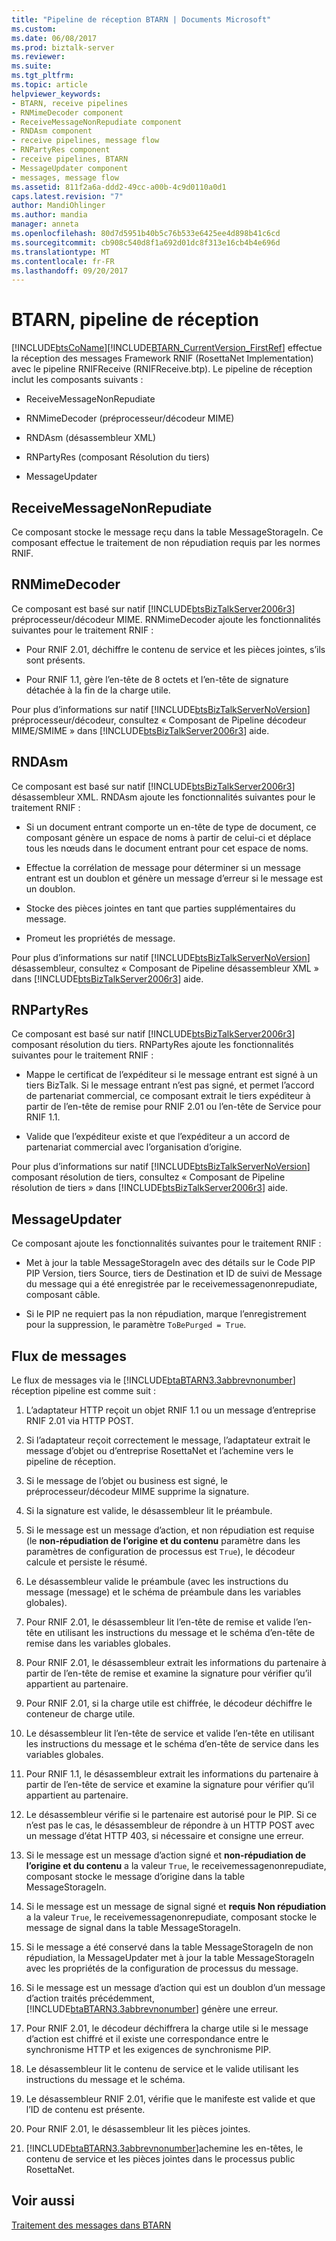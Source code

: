 ```yaml
---
title: "Pipeline de réception BTARN | Documents Microsoft"
ms.custom: 
ms.date: 06/08/2017
ms.prod: biztalk-server
ms.reviewer: 
ms.suite: 
ms.tgt_pltfrm: 
ms.topic: article
helpviewer_keywords:
- BTARN, receive pipelines
- RNMimeDecoder component
- ReceiveMessageNonRepudiate component
- RNDAsm component
- receive pipelines, message flow
- RNPartyRes component
- receive pipelines, BTARN
- MessageUpdater component
- messages, message flow
ms.assetid: 811f2a6a-ddd2-49cc-a00b-4c9d0110a0d1
caps.latest.revision: "7"
author: MandiOhlinger
ms.author: mandia
manager: anneta
ms.openlocfilehash: 80d7d5951b40b5c76b533e6425ee4d898b41c6cd
ms.sourcegitcommit: cb908c540d8f1a692d01dc8f313e16cb4b4e696d
ms.translationtype: MT
ms.contentlocale: fr-FR
ms.lasthandoff: 09/20/2017
---
```

# <a name="btarn-receive-pipeline"></a>BTARN, pipeline de réception
[!INCLUDE[btsCoName](../../includes/btsconame-md.md)][!INCLUDE[BTARN_CurrentVersion_FirstRef](../../includes/btarn-currentversion-firstref-md.md)] effectue la réception des messages Framework RNIF (RosettaNet Implementation) avec le pipeline RNIFReceive (RNIFReceive.btp). Le pipeline de réception inclut les composants suivants :  
  
-   ReceiveMessageNonRepudiate  
  
-   RNMimeDecoder (préprocesseur/décodeur MIME)  
  
-   RNDAsm (désassembleur XML)  
  
-   RNPartyRes (composant Résolution du tiers)  
  
-   MessageUpdater  
  
## <a name="receivemessagenonrepudiate"></a>ReceiveMessageNonRepudiate  
 Ce composant stocke le message reçu dans la table MessageStorageIn. Ce composant effectue le traitement de non répudiation requis par les normes RNIF.  
  
## <a name="rnmimedecoder"></a>RNMimeDecoder  
 Ce composant est basé sur natif [!INCLUDE[btsBizTalkServer2006r3](../../includes/btsbiztalkserver2006r3-md.md)] préprocesseur/décodeur MIME. RNMimeDecoder ajoute les fonctionnalités suivantes pour le traitement RNIF :  
  
-   Pour RNIF 2.01, déchiffre le contenu de service et les pièces jointes, s’ils sont présents.  
  
-   Pour RNIF 1.1, gère l’en-tête de 8 octets et l’en-tête de signature détachée à la fin de la charge utile.  
  
 Pour plus d’informations sur natif [!INCLUDE[btsBizTalkServerNoVersion](../../includes/btsbiztalkservernoversion-md.md)] préprocesseur/décodeur, consultez « Composant de Pipeline décodeur MIME/SMIME » dans [!INCLUDE[btsBizTalkServer2006r3](../../includes/btsbiztalkserver2006r3-md.md)] aide.  
  
## <a name="rndasm"></a>RNDAsm  
 Ce composant est basé sur natif [!INCLUDE[btsBizTalkServer2006r3](../../includes/btsbiztalkserver2006r3-md.md)] désassembleur XML. RNDAsm ajoute les fonctionnalités suivantes pour le traitement RNIF :  
  
-   Si un document entrant comporte un en-tête de type de document, ce composant génère un espace de noms à partir de celui-ci et déplace tous les nœuds dans le document entrant pour cet espace de noms.  
  
-   Effectue la corrélation de message pour déterminer si un message entrant est un doublon et génère un message d’erreur si le message est un doublon.  
  
-   Stocke des pièces jointes en tant que parties supplémentaires du message.  
  
-   Promeut les propriétés de message.  
  
 Pour plus d’informations sur natif [!INCLUDE[btsBizTalkServerNoVersion](../../includes/btsbiztalkservernoversion-md.md)] désassembleur, consultez « Composant de Pipeline désassembleur XML » dans [!INCLUDE[btsBizTalkServer2006r3](../../includes/btsbiztalkserver2006r3-md.md)] aide.  
  
## <a name="rnpartyres"></a>RNPartyRes  
 Ce composant est basé sur natif [!INCLUDE[btsBizTalkServer2006r3](../../includes/btsbiztalkserver2006r3-md.md)] composant résolution du tiers. RNPartyRes ajoute les fonctionnalités suivantes pour le traitement RNIF :  
  
-   Mappe le certificat de l’expéditeur si le message entrant est signé à un tiers BizTalk. Si le message entrant n’est pas signé, et permet l’accord de partenariat commercial, ce composant extrait le tiers expéditeur à partir de l’en-tête de remise pour RNIF 2.01 ou l’en-tête de Service pour RNIF 1.1.  
  
-   Valide que l’expéditeur existe et que l’expéditeur a un accord de partenariat commercial avec l’organisation d’origine.  
  
 Pour plus d’informations sur natif [!INCLUDE[btsBizTalkServerNoVersion](../../includes/btsbiztalkservernoversion-md.md)] composant résolution de tiers, consultez « Composant de Pipeline résolution de tiers » dans [!INCLUDE[btsBizTalkServer2006r3](../../includes/btsbiztalkserver2006r3-md.md)] aide.  
  
## <a name="messageupdater"></a>MessageUpdater  
 Ce composant ajoute les fonctionnalités suivantes pour le traitement RNIF :  
  
-   Met à jour la table MessageStorageIn avec des détails sur le Code PIP PIP Version, tiers Source, tiers de Destination et ID de suivi de Message du message qui a été enregistrée par le receivemessagenonrepudiate, composant câble.  
  
-   Si le PIP ne requiert pas la non répudiation, marque l’enregistrement pour la suppression, le paramètre `ToBePurged = True`.  
  
## <a name="message-flow"></a>Flux de messages  
 Le flux de messages via le [!INCLUDE[btaBTARN3.3abbrevnonumber](../../includes/btabtarn3-3abbrevnonumber-md.md)] réception pipeline est comme suit :  
  
1.  L’adaptateur HTTP reçoit un objet RNIF 1.1 ou un message d’entreprise RNIF 2.01 via HTTP POST.  
  
2.  Si l’adaptateur reçoit correctement le message, l’adaptateur extrait le message d’objet ou d’entreprise RosettaNet et l’achemine vers le pipeline de réception.  
  
3.  Si le message de l’objet ou business est signé, le préprocesseur/décodeur MIME supprime la signature.  
  
4.  Si la signature est valide, le désassembleur lit le préambule.  
  
5.  Si le message est un message d’action, et non répudiation est requise (le **non-répudiation de l’origine et du contenu** paramètre dans les paramètres de configuration de processus est `True`), le décodeur calcule et persiste le résumé.  
  
6.  Le désassembleur valide le préambule (avec les instructions du message (message) et le schéma de préambule dans les variables globales).  
  
7.  Pour RNIF 2.01, le désassembleur lit l’en-tête de remise et valide l’en-tête en utilisant les instructions du message et le schéma d’en-tête de remise dans les variables globales.  
  
8.  Pour RNIF 2.01, le désassembleur extrait les informations du partenaire à partir de l’en-tête de remise et examine la signature pour vérifier qu’il appartient au partenaire.  
  
9. Pour RNIF 2.01, si la charge utile est chiffrée, le décodeur déchiffre le conteneur de charge utile.  
  
10. Le désassembleur lit l’en-tête de service et valide l’en-tête en utilisant les instructions du message et le schéma d’en-tête de service dans les variables globales.  
  
11. Pour RNIF 1.1, le désassembleur extrait les informations du partenaire à partir de l’en-tête de service et examine la signature pour vérifier qu’il appartient au partenaire.  
  
12. Le désassembleur vérifie si le partenaire est autorisé pour le PIP. Si ce n’est pas le cas, le désassembleur de répondre à un HTTP POST avec un message d’état HTTP 403, si nécessaire et consigne une erreur.  
  
13. Si le message est un message d’action signé et **non-répudiation de l’origine et du contenu** a la valeur `True`, le receivemessagenonrepudiate, composant stocke le message d’origine dans la table MessageStorageIn.  
  
14. Si le message est un message de signal signé et **requis Non répudiation** a la valeur `True`, le receivemessagenonrepudiate, composant stocke le message de signal dans la table MessageStorageIn.  
  
15. Si le message a été conservé dans la table MessageStorageIn de non répudiation, la MessageUpdater met à jour la table MessageStorageIn avec les propriétés de la configuration de processus du message.  
  
16. Si le message est un message d’action qui est un doublon d’un message d’action traités précédemment, [!INCLUDE[btaBTARN3.3abbrevnonumber](../../includes/btabtarn3-3abbrevnonumber-md.md)] génère une erreur.  
  
17. Pour RNIF 2.01, le décodeur déchiffrera la charge utile si le message d’action est chiffré et il existe une correspondance entre le synchronisme HTTP et les exigences de synchronisme PIP.  
  
18. Le désassembleur lit le contenu de service et le valide utilisant les instructions du message et le schéma.  
  
19. Le désassembleur RNIF 2.01, vérifie que le manifeste est valide et que l’ID de contenu est présente.  
  
20. Pour RNIF 2.01, le désassembleur lit les pièces jointes.  
  
21. [!INCLUDE[btaBTARN3.3abbrevnonumber](../../includes/btabtarn3-3abbrevnonumber-md.md)]achemine les en-têtes, le contenu de service et les pièces jointes dans le processus public RosettaNet.  
  
## <a name="see-also"></a>Voir aussi  
 [Traitement des messages dans BTARN](../../adapters-and-accelerators/accelerator-rosettanet/message-processing-in-btarn.md)